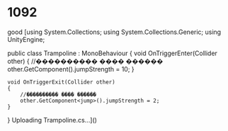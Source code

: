 # 1092
good
[using System.Collections;
using System.Collections.Generic;
using UnityEngine;

public class Trampoline : MonoBehaviour
{
    void OnTriggerEnter(Collider other) 
    {
        //���������� ���� ������ 
        other.GetComponent<jump>().jumpStrength = 10;
    }

    void OnTriggerExit(Collider other)
    {
        //���������� ���� ������ 
        other.GetComponent<jump>().jumpStrength = 2;
    }
}
Uploading Trampoline.cs…]()

